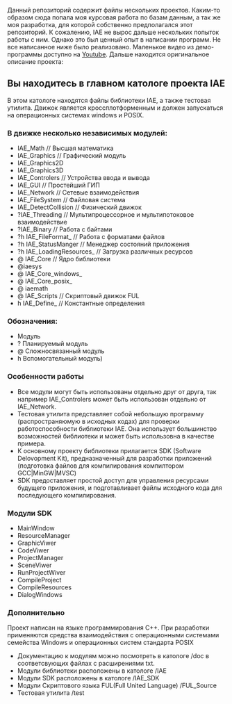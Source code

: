 Данный репозиторий содержит файлы нескольких проектов.
Каким-то образом сюда попала моя курсовая работа по базам данным, а так же моя разработка, для которой собственно предполагался этот репозиторий.
К сожалению, IAE не вырос дальше нескольких попыток работы с ним. Однако это был ценный опыт в написании программ. Не все написанное ниже было реализовано.
Маленькое видео из демо-программы доступно на [Youtube](https://youtu.be/9Fk9gCBXP8Y).
Дальше находится оригинальное описание проекта:


## Вы находитесь в главном катологе проекта IAE
В этом катологе находятся файлы библиотеки IAE, а также тестовая утилита.
Движок является кроссплотформенным и должен запускаться на операционных системах windows и POSIX.
### В движке несколько независимых модулей:
- IAE_Math // Высшая математика
- IAE_Graphics // Графический модуль
- IAE_Graphics2D
- IAE_Graphics3D 
- IAE_Controlers // Устройства ввода и вывода
- IAE_GUI // Простейший ГИП
- IAE_Network // Сетевые взаимодействия
- IAE_FileSystem // Файловая система
- IAE_DetectCollision // Физический движок
- ?IAE_Threading // Мультипроцессорное и мультипотоковое взаимодействие
- ?IAE_Binary // Работа с байтами
- ?h IAE_FileFormat_ // Работа с форматами файлов
- ?h IAE_StatusManger // Менеджер состояний приложения
- ?h IAE_LoadingResources_ // Загрузка различных ресурсов
- @ IAE_Core // Ядро библиотеки
- @iaesys
- @ IAE_Core_windows_
- @ IAE_Core_posix_
- @ iaemath
- @ IAE_Scripts // Скриптовый движок FUL
- h IAE_Define_ // Константные определения
### Обозначения:
- Модуль
- ? Планируемый модуль
- @ Сложносвязанный модуль
- h Вспомогательный модуль)
### Особенности работы
- Все модули могут быть использованы отдельно друг от друга, так например IAE_Controlers может быть использован отдельно от IAE_Network.
- Тестовая утилита представляет собой небольшую программу (распространяюмую в исходных кодах)
для проверки работоспособности библиотеки IAE. Она использует большинство возможностей библиотеки и может быть использовна в качестве примера.
- К основному проекту библиотеки прилагается SDK (Software Delovopment Kit),
предназначенный для разработки приложений (подготовка файлов для компилирования компилтором GCC|MinGW|MVSC)
- SDK предоставляет простой доступ для управления ресурсами будущего приложения, и подготавливает файлы
исходного кода для последующего компилирования.

### Модули SDK
- MainWindow
- ResourceManager
- GraphicViwer
- CodeViwer
- ProjectManager
- SceneViwer
- RunProjectWiver
- CompileProject
- CompileResources
- DialogWindows

### Дополнительно
Проект написан на языке программирования C++. При разработки применяются средства взаимодействия
с операционными системами семейства Windows и операционных систем стандарта POSIX

- Документацию к модулям можно посмотреть в катологе /doc в соответсвующих файлах с расширениями txt.
- Модули библиотеки расположены в катологе /IAE
- Модули SDK расположены в катологе /IAE_SDK
- Модули Скриптового языка FUL(Full United Language) /FUL_Source
- Тестовая утилита /test
